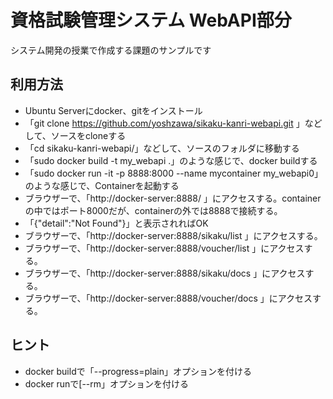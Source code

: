 # 資格試験管理システム WebAPI部分
システム開発の授業で作成する課題のサンプルです

## 利用方法

* Ubuntu Serverにdocker、gitをインストール
* 「git clone https://github.com/yoshzawa/sikaku-kanri-webapi.git 」などして、ソースをcloneする
* 「cd sikaku-kanri-webapi/」などして、ソースのフォルダに移動する
* 「sudo docker build -t my_webapi .」のような感じで、docker buildする
* 「sudo docker run -it -p 8888:8000 --name mycontainer my_webapi0」のような感じで、Containerを起動する
* ブラウザーで、「http://docker-server:8888/ 」にアクセスする。containerの中ではポート8000だが、containerの外では8888で接続する。
* 「{"detail":"Not Found"}」と表示されればOK
* ブラウザーで、「http://docker-server:8888/sikaku/list 」にアクセスする。
* ブラウザーで、「http://docker-server:8888/voucher/list 」にアクセスする。
* ブラウザーで、「http://docker-server:8888/sikaku/docs 」にアクセスする。
* ブラウザーで、「http://docker-server:8888/voucher/docs 」にアクセスする。

## ヒント
* docker buildで「--progress=plain」オプションを付ける
* docker runで[--rm」オプションを付ける
